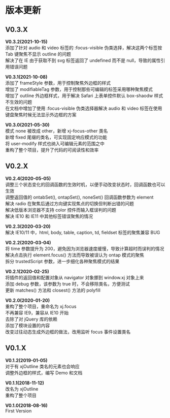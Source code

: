 <!-- --------------------------------------------------------------------------------------- -->
# 版本更新



<!-- --------------------------------------------------------------------------------------- -->
## V0.3.X

**V0.3.2(2021-10-15)**  
添加了针对 audio 和 video 标签的 :focus-visible 伪类选择，解决这两个标签按 Tab 键聚焦不显示 outline 的问题  
解决了在 IE 由于获取不到 svg 标签返回了 undefined 而不是 null，导致的属性引用错误问题  

**V0.3.1(2021-10-08)**  
添加了 frameStyle 参数，用于控制聚焦外边框的样式  
增加了 modifiableTag 参数，用于控制那些可编辑的标签采用哪种聚焦模式  
增加了 outline 外边框样式，用于解决 Safari 上表单控件默认 box-shaodw 样式不生效的问题  
在文档中增加了使用 :focus-visible 伪类选择器解决 audio 和 video 标签在使用键盘聚焦时候无法显示外边框的方案  

**V0.3.0(2021-05-30)**  
模式 none 被改成 other，新增 xj-focus-other 类名  
新增 fixed 尾缀的类名，可实现固定响应模式的功能  
将 user-modify 样式也纳入可编辑元素的范围之中  
重构了整个项目，提升了代码的可阅读性和效率  



<!-- --------------------------------------------------------------------------------------- -->
## V0.2.X

**V0.2.4(2020-05-05)**  
调整三个状态变化的回调函数的生效时机，以便手动改变状态时，回调函数也可以生效  
调整返回值的 ontabSet(), ontapSet(), noneSet() 回调函数参数为 element  
解决 radio 在聚焦后通过方向键实现焦点的切换但判断出错的问题  
解决低版本浏览器不支持 color 控件而输入框误判的问题  
解决 IE10 和 IE11 中其他标签错误聚焦的情况  

**V0.2.3(2020-03-20)**  
解决 IE10/11 中，html, body, table, caption, td, fieldset 标签的聚焦兼容 BUG  

**V0.2.2(2020-03-04)**  
将 time 参数提升为 200，避免因为浏览器速度缓慢，导致计算超时而误判的情况  
解决点击执行 element.focus() 方法而导致被误认为 ontap 模式的聚焦  
拆分 trustedScript 参数，进一步细化各种聚焦模式的结果  

**V0.2.1(2020-02-25)**  
将插件的返回值和配置对象从 navigator 对象挪到 window.xj 对象上来  
添加 debug 参数，该参数为 true 时，不会移除类名，方便测试  
更新 matches() 方法和 closest() 方法的 polyfill  

**V0.2.0(2020-01-20)**  
重构了整个项目，重命名为 xj.focus  
不再兼容 IE9，兼容从 IE10 开始  
去除了对 jQuery 库的依赖  
添加了模块设置的内容  
改变过往动态生成外边框的做法，改用监听 focus 事件设置类名  



<!-- --------------------------------------------------------------------------------------- -->
## V0.1.X

**V0.1.2(2019-01-05)**  
对于有 xjOutline 类名的元素也会响应  
调整外边框的样式，编写 Demo 和文档  

**V0.1.1(2018-11-12)**  
改名为 xjOutline  
重构了整个项目  

**V0.1.0(2018-08-16)**  
First Version  


